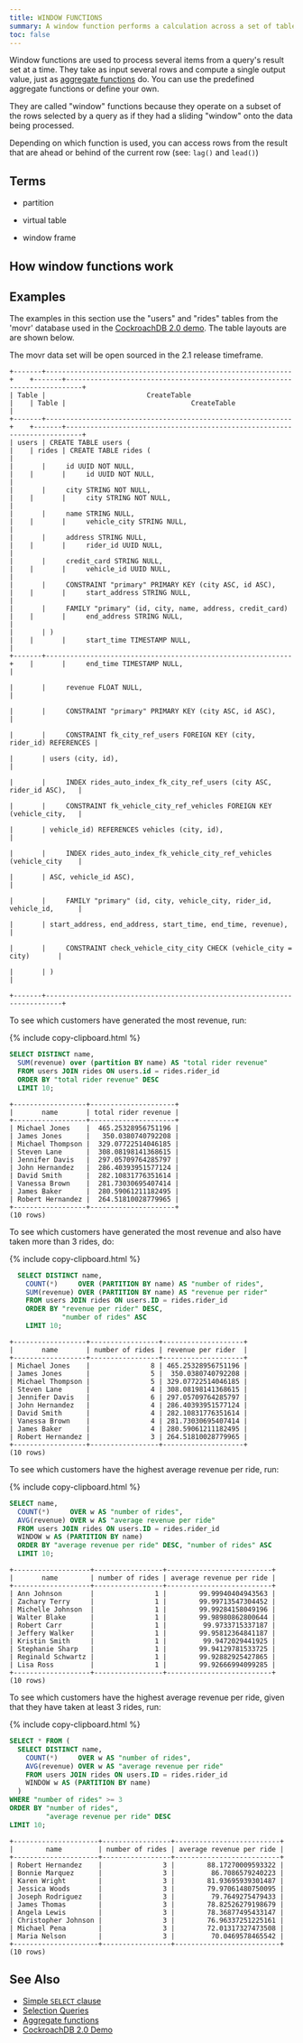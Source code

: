 ```yaml
---
title: WINDOW FUNCTIONS
summary: A window function performs a calculation across a set of table rows that are somehow related to the current row.
toc: false
---
```


Window functions are used to process several items from a query's result set at a time.  They take as input several rows and compute a single output value, just as [aggregate functions][agg] do. You can use the predefined aggregate functions or define your own.

They are called "window" functions because they operate on a subset of the rows selected by a query as if they had a sliding "window" onto the data being processed.

Depending on which function is used, you can access rows from the result that are ahead or behind of the current row (see: `lag()` and `lead()`)

<div id="toc"></div>

## Terms

- partition

- virtual table

- window frame

## How window functions work

## Examples

The examples in this section use the "users" and "rides" tables from the 'movr' database used in the [CockroachDB 2.0 demo][demo].  The table layouts are are shown below.

The movr data set will be open sourced in the 2.1 release timeframe.

~~~
+-------+-------------------------------------------------------------+    +-------+--------------------------------------------------------------------------+
| Table |                         CreateTable                         |    | Table |                               CreateTable                                |
+-------+-------------------------------------------------------------+    +-------+--------------------------------------------------------------------------+
| users | CREATE TABLE users (                                        |    | rides | CREATE TABLE rides (                                                     |
|       |     id UUID NOT NULL,                                       |    |       |     id UUID NOT NULL,                                                    |
|       |     city STRING NOT NULL,                                   |    |       |     city STRING NOT NULL,                                                |
|       |     name STRING NULL,                                       |    |       |     vehicle_city STRING NULL,                                            |
|       |     address STRING NULL,                                    |    |       |     rider_id UUID NULL,                                                  |
|       |     credit_card STRING NULL,                                |    |       |     vehicle_id UUID NULL,                                                |
|       |     CONSTRAINT "primary" PRIMARY KEY (city ASC, id ASC),    |    |       |     start_address STRING NULL,                                           |
|       |     FAMILY "primary" (id, city, name, address, credit_card) |    |       |     end_address STRING NULL,                                             |
|       | )                                                           |    |       |     start_time TIMESTAMP NULL,                                           |
+-------+-------------------------------------------------------------+    |       |     end_time TIMESTAMP NULL,                                             |
                                                                           |       |     revenue FLOAT NULL,                                                  |
                                                                           |       |     CONSTRAINT "primary" PRIMARY KEY (city ASC, id ASC),                 |
                                                                           |       |     CONSTRAINT fk_city_ref_users FOREIGN KEY (city, rider_id) REFERENCES |
                                                                           |       | users (city, id),                                                        |
                                                                           |       |     INDEX rides_auto_index_fk_city_ref_users (city ASC, rider_id ASC),   |
                                                                           |       |     CONSTRAINT fk_vehicle_city_ref_vehicles FOREIGN KEY (vehicle_city,   |
                                                                           |       | vehicle_id) REFERENCES vehicles (city, id),                              |
                                                                           |       |     INDEX rides_auto_index_fk_vehicle_city_ref_vehicles (vehicle_city    |
                                                                           |       | ASC, vehicle_id ASC),                                                    |
                                                                           |       |     FAMILY "primary" (id, city, vehicle_city, rider_id, vehicle_id,      |
                                                                           |       | start_address, end_address, start_time, end_time, revenue),              |
                                                                           |       |     CONSTRAINT check_vehicle_city_city CHECK (vehicle_city = city)       |
                                                                           |       | )                                                                        |
                                                                           +-------+--------------------------------------------------------------------------+
~~~

To see which customers have generated the most revenue, run:

{% include copy-clipboard.html %}
~~~ sql
SELECT DISTINCT name,
  SUM(revenue) over (partition BY name) AS "total rider revenue"
  FROM users JOIN rides ON users.id = rides.rider_id
  ORDER BY "total rider revenue" DESC
  LIMIT 10;
~~~

~~~
+------------------+---------------------+
|       name       | total rider revenue |
+------------------+---------------------+
| Michael Jones    |  465.25328956751196 |
| James Jones      |   350.0380740792208 |
| Michael Thompson |  329.07722514046185 |
| Steven Lane      |  308.08198141368615 |
| Jennifer Davis   |  297.05709764285797 |
| John Hernandez   |  286.40393951577124 |
| David Smith      |  282.10831776351614 |
| Vanessa Brown    |  281.73030695407414 |
| James Baker      |  280.59061211182495 |
| Robert Hernandez |  264.51810028779965 |
+------------------+---------------------+
(10 rows)
~~~

To see which customers have generated the most revenue and also have taken more than 3 rides, do:

{% include copy-clipboard.html %}
~~~ sql
  SELECT DISTINCT name,
    COUNT(*)     OVER (PARTITION BY name) AS "number of rides",
    SUM(revenue) OVER (PARTITION BY name) AS "revenue per rider"
    FROM users JOIN rides ON users.ID = rides.rider_id
    ORDER BY "revenue per rider" DESC,
             "number of rides" ASC
    LIMIT 10;
~~~

~~~
+------------------+-----------------+--------------------+
|       name       | number of rides | revenue per rider  |
+------------------+-----------------+--------------------+
| Michael Jones    |               8 | 465.25328956751196 |
| James Jones      |               5 |  350.0380740792208 |
| Michael Thompson |               5 | 329.07722514046185 |
| Steven Lane      |               4 | 308.08198141368615 |
| Jennifer Davis   |               6 | 297.05709764285797 |
| John Hernandez   |               4 | 286.40393951577124 |
| David Smith      |               4 | 282.10831776351614 |
| Vanessa Brown    |               4 | 281.73030695407414 |
| James Baker      |               4 | 280.59061211182495 |
| Robert Hernandez |               3 | 264.51810028779965 |
+------------------+-----------------+--------------------+
(10 rows)
~~~

To see which customers have the highest average revenue per ride, run:

{% include copy-clipboard.html %}
~~~ sql
SELECT name,
  COUNT(*)     OVER w AS "number of rides",
  AVG(revenue) OVER w AS "average revenue per ride"
  FROM users JOIN rides ON users.ID = rides.rider_id
  WINDOW w AS (PARTITION BY name)
  ORDER BY "average revenue per ride" DESC, "number of rides" ASC
  LIMIT 10;
~~~

~~~
+-------------------+-----------------+--------------------------+
|       name        | number of rides | average revenue per ride |
+-------------------+-----------------+--------------------------+
| Ann Johnson       |               1 |        99.99940404943563 |
| Zachary Terry     |               1 |        99.99713547304452 |
| Michelle Johnson  |               1 |        99.99284158049196 |
| Walter Blake      |               1 |        99.98980862800644 |
| Robert Carr       |               1 |         99.9733715337187 |
| Jeffery Walker    |               1 |        99.95812364841187 |
| Kristin Smith     |               1 |         99.9472029441925 |
| Stephanie Sharp   |               1 |        99.94129781533725 |
| Reginald Schwartz |               1 |        99.92882925427865 |
| Lisa Ross         |               1 |        99.92666994099285 |
+-------------------+-----------------+--------------------------+
(10 rows)
~~~

To see which customers have the highest average revenue per ride, given that they have taken at least 3 rides, run:

{% include copy-clipboard.html %}
~~~ sql
SELECT * FROM (
  SELECT DISTINCT name,
    COUNT(*)     OVER w AS "number of rides",
    AVG(revenue) OVER w AS "average revenue per ride"
    FROM users JOIN rides ON users.ID = rides.rider_id
    WINDOW w AS (PARTITION BY name)
  )
WHERE "number of rides" >= 3
ORDER BY "number of rides",
         "average revenue per ride" DESC
LIMIT 10;
~~~

~~~
+---------------------+-----------------+--------------------------+
|        name         | number of rides | average revenue per ride |
+---------------------+-----------------+--------------------------+
| Robert Hernandez    |               3 |        88.17270009593322 |
| Bonnie Marquez      |               3 |         86.7086579240223 |
| Karen Wright        |               3 |        81.93695939301487 |
| Jessica Woods       |               3 |        79.97061480750095 |
| Joseph Rodriguez    |               3 |         79.7649275479433 |
| James Thomas        |               3 |        78.82526279198679 |
| Angela Lewis        |               3 |        78.36877495433147 |
| Christopher Johnson |               3 |        76.96337251225161 |
| Michael Pena        |               3 |        72.01317327473508 |
| Maria Nelson        |               3 |         70.0469578465542 |
+---------------------+-----------------+--------------------------+
(10 rows)
~~~

## See Also

- [Simple `SELECT` clause][simple-select]
- [Selection Queries][selection-query]
- [Aggregate functions][agg]
- [CockroachDB 2.0 Demo][demo]

<!-- References -->

[agg]: functions-and-operators.html#anyelement-functions
[demo]: https://www.youtube.com/watch?v=v2QK5VgLx6E
[simple-select]: select-clause.html
[selection-query]: selection-queries.html
